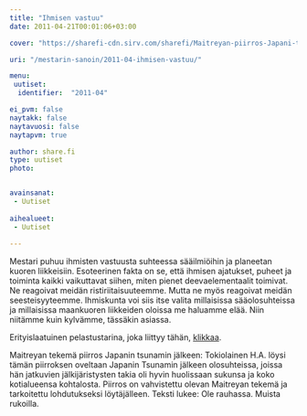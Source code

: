 ```yaml
---
title: "Ihmisen vastuu"
date: 2011-04-21T00:01:06+03:00

cover: "https://sharefi-cdn.sirv.com/sharefi/Maitreyan-piirros-Japani-tsunami-2011.jpg"

uri: "/mestarin-sanoin/2011-04-ihmisen-vastuu/"

menu:
 uutiset:
  identifier:  "2011-04"

ei_pvm: false
naytakk: false
naytavuosi: false
naytapvm: true

author: share.fi
type: uutiset
photo:


avainsanat:
 - Uutiset
 
aihealueet:
 - Uutiset
 
---
```

<p>Mestari puhuu ihmisten vastuusta suhteessa sääilmiöihin ja planeetan kuoren liikkeisiin. Esoteerinen fakta on se, että ihmisen ajatukset, puheet ja toiminta kaikki vaikuttavat siihen, miten pienet deevaelementaalit toimivat. Ne reagoivat meidän ristiriitaisuuteemme. Mutta ne myös reagoivat meidän seesteisyyteemme. Ihmiskunta voi siis itse valita millaisissa sääolosuhteissa ja millaisissa maankuoren liikkeiden oloissa me haluamme elää. Niin niitämme kuin kylvämme, tässäkin asiassa.</p>
<p>Erityislaatuinen pelastustarina, joka liittyy tähän, <a href="/lisatietoa/ihmeet-ja-merkit/perhepelastus/">klikkaa</a>.</p>
<p class="nosto">Maitreyan tekemä piirros Japanin tsunamin jälkeen: Tokiolainen H.A. löysi tämän piirroksen oveltaan Japanin Tsunamin jälkeen olosuhteissa, joissa hän jatkuvien jälkijäristysten takia oli hyvin huolissaan sukunsa ja koko kotialueensa kohtalosta. Piirros on vahvistettu olevan Maitreyan tekemä ja tarkoitettu lohdutukseksi löytäjälleen. Teksti lukee: Ole rauhassa. Muista rukoilla.</p>